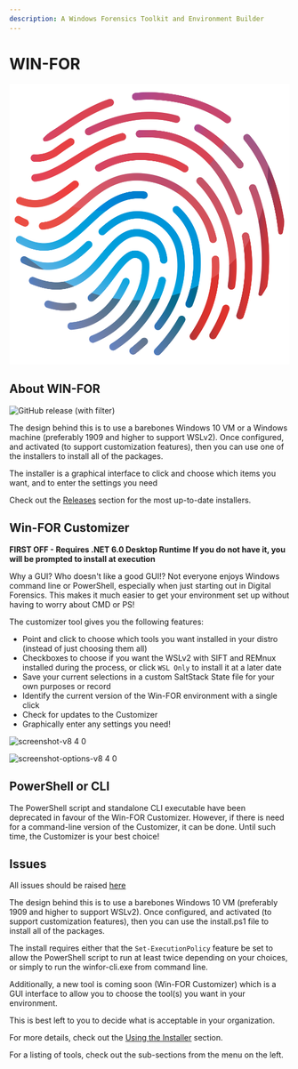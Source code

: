```yaml
---
description: A Windows Forensics Toolkit and Environment Builder
---
```


# WIN-FOR

![](.gitbook/assets/FingerPrint.png)

## About WIN-FOR 

![GitHub release (with filter)](https://img.shields.io/github/v/release/digitalsleuth/win-for?style=flat&label=Latest%20Win-FOR%20Release)

The design behind this is to use a barebones Windows 10 VM or a Windows machine (preferably 1909 and higher to support WSLv2).
Once configured, and activated (to support customization features), then you can use one of the installers to
install all of the packages.

The installer is a graphical interface to click and choose which items you want, and to enter the settings you need

Check out the [Releases](https://github.com/digitalsleuth/WIN-FOR/releases) section for the most up-to-date installers.

## Win-FOR Customizer

**FIRST OFF - Requires .NET 6.0 Desktop Runtime**
**If you do not have it, you will be prompted to install at execution**

Why a GUI? Who doesn't like a good GUI!?
Not everyone enjoys Windows command line or PowerShell, especially when just starting out in Digital Forensics.
This makes it much easier to get your environment set up without having to worry about CMD or PS!

The customizer tool gives you the following features:

- Point and click to choose which tools you want installed in your distro (instead of just choosing them all)
- Checkboxes to choose if you want the WSLv2 with SIFT and REMnux installed during the process, or click `WSL Only` to install it at a later date
- Save your current selections in a custom SaltStack State file for your own purposes or record
- Identify the current version of the Win-FOR environment with a single click
- Check for updates to the Customizer
- Graphically enter any settings you need!

![screenshot-v8 4 0](https://github.com/digitalsleuth/WIN-FOR/raw/main/images/screenshot-v8.4.0.png)

![screenshot-options-v8 4 0](https://github.com/digitalsleuth/WIN-FOR/raw/main/images/screenshot-options-v8.4.0.png)


## PowerShell or CLI

The PowerShell script and standalone CLI executable have been deprecated in favour of the Win-FOR Customizer.
However, if there is need for a command-line version of the Customizer, it can be done. Until such time, the Customizer is your best choice!

## Issues

All issues should be raised [here](https://github.com/digitalsleuth/WIN-FOR/Issues)

The design behind this is to use a barebones Windows 10 VM (preferably 1909 and higher to support WSLv2). Once configured, and activated (to support customization features), then you can use the install.ps1 file to install all of the packages.

The install requires either that the `Set-ExecutionPolicy` feature be set to allow the PowerShell script to run at least twice depending on your choices, or simply to run the winfor-cli.exe from command line.

Additionally, a new tool is coming soon (Win-FOR Customizer) which is a GUI interface to allow you to choose the tool(s) you want in your environment.  

This is best left to you to decide what is acceptable in your organization.

For more details, check out the [Using the Installer](installation/using-the-installer.md) section.

For a listing of tools, check out the sub-sections from the menu on the left.

